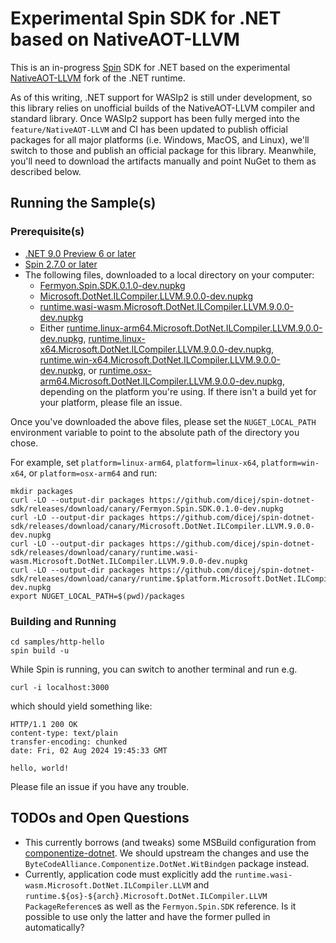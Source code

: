 # Experimental Spin SDK for .NET based on NativeAOT-LLVM

This is an in-progress [Spin](https://github.com/fermyon/spin) SDK for .NET
based on the experimental
[NativeAOT-LLVM](https://github.com/dotnet/runtimelab/tree/feature/NativeAOT-LLVM)
fork of the .NET runtime.

As of this writing, .NET support for WASIp2 is still under development, so this
library relies on unofficial builds of the NativeAOT-LLVM compiler and standard
library.  Once WASIp2 support has been fully merged into the
`feature/NativeAOT-LLVM` and CI has been updated to publish official packages
for all major platforms (i.e. Windows, MacOS, and Linux), we'll switch to those
and publish an official package for this library.  Meanwhile, you'll need to
download the artifacts manually and point NuGet to them as described below.

## Running the Sample(s)

### Prerequisite(s)

- [.NET 9.0 Preview 6 or later](https://dotnet.microsoft.com/en-us/download/dotnet/9.0)
- [Spin 2.7.0 or later](https://github.com/fermyon/spin/releases/tag/v2.7.0)
- The following files, downloaded to a local directory on your computer:
    - [Fermyon.Spin.SDK.0.1.0-dev.nupkg](https://github.com/dicej/spin-dotnet-sdk/releases/download/canary/Fermyon.Spin.SDK.0.1.0-dev.nupkg)
    - [Microsoft.DotNet.ILCompiler.LLVM.9.0.0-dev.nupkg](https://github.com/dicej/spin-dotnet-sdk/releases/download/canary/Microsoft.DotNet.ILCompiler.LLVM.9.0.0-dev.nupkg)
    - [runtime.wasi-wasm.Microsoft.DotNet.ILCompiler.LLVM.9.0.0-dev.nupkg](https://github.com/dicej/spin-dotnet-sdk/releases/download/canary/runtime.wasi-wasm.Microsoft.DotNet.ILCompiler.LLVM.9.0.0-dev.nupkg)
    - Either [runtime.linux-arm64.Microsoft.DotNet.ILCompiler.LLVM.9.0.0-dev.nupkg](https://github.com/dicej/spin-dotnet-sdk/releases/download/canary/runtime.linux-arm64.Microsoft.DotNet.ILCompiler.LLVM.9.0.0-dev.nupkg), [runtime.linux-x64.Microsoft.DotNet.ILCompiler.LLVM.9.0.0-dev.nupkg](https://github.com/dicej/spin-dotnet-sdk/releases/download/canary/runtime.linux-x64.Microsoft.DotNet.ILCompiler.LLVM.9.0.0-dev.nupkg), [runtime.win-x64.Microsoft.DotNet.ILCompiler.LLVM.9.0.0-dev.nupkg](https://github.com/dicej/spin-dotnet-sdk/releases/download/canary/runtime.win-arm64.Microsoft.DotNet.ILCompiler.LLVM.9.0.0-dev.nupkg), or [runtime.osx-arm64.Microsoft.DotNet.ILCompiler.LLVM.9.0.0-dev.nupkg](https://github.com/dicej/spin-dotnet-sdk/releases/download/canary/runtime.osx-arm64.Microsoft.DotNet.ILCompiler.LLVM.9.0.0-dev.nupkg), depending on the platform you're using.  If there isn't a build yet for your platform, please file an issue.

Once you've downloaded the above files, please set the `NUGET_LOCAL_PATH`
environment variable to point to the absolute path of the directory you chose.

For example, set `platform=linux-arm64`, `platform=linux-x64`, `platform=win-x64`, or `platform=osx-arm64` and run:

```
mkdir packages
curl -LO --output-dir packages https://github.com/dicej/spin-dotnet-sdk/releases/download/canary/Fermyon.Spin.SDK.0.1.0-dev.nupkg
curl -LO --output-dir packages https://github.com/dicej/spin-dotnet-sdk/releases/download/canary/Microsoft.DotNet.ILCompiler.LLVM.9.0.0-dev.nupkg
curl -LO --output-dir packages https://github.com/dicej/spin-dotnet-sdk/releases/download/canary/runtime.wasi-wasm.Microsoft.DotNet.ILCompiler.LLVM.9.0.0-dev.nupkg
curl -LO --output-dir packages https://github.com/dicej/spin-dotnet-sdk/releases/download/canary/runtime.$platform.Microsoft.DotNet.ILCompiler.LLVM.9.0.0-dev.nupkg
export NUGET_LOCAL_PATH=$(pwd)/packages
```

### Building and Running

```
cd samples/http-hello
spin build -u
```

While Spin is running, you can switch to another terminal and run e.g.

```
curl -i localhost:3000
```

which should yield something like:

```
HTTP/1.1 200 OK
content-type: text/plain
transfer-encoding: chunked
date: Fri, 02 Aug 2024 19:45:33 GMT

hello, world!
```

Please file an issue if you have any trouble.

## TODOs and Open Questions

- This currently borrows (and tweaks) some MSBuild configuration from [componentize-dotnet](https://github.com/bytecodealliance/componentize-dotnet).  We should upstream the changes and use the `ByteCodeAlliance.Componentize.DotNet.WitBindgen` package instead.
- Currently, application code must explicitly add the `runtime.wasi-wasm.Microsoft.DotNet.ILCompiler.LLVM` and `runtime.${os}-${arch}.Microsoft.DotNet.ILCompiler.LLVM` `PackageReference`s as well as the `Fermyon.Spin.SDK` reference.  Is it possible to use only the latter and have the former pulled in automatically?
